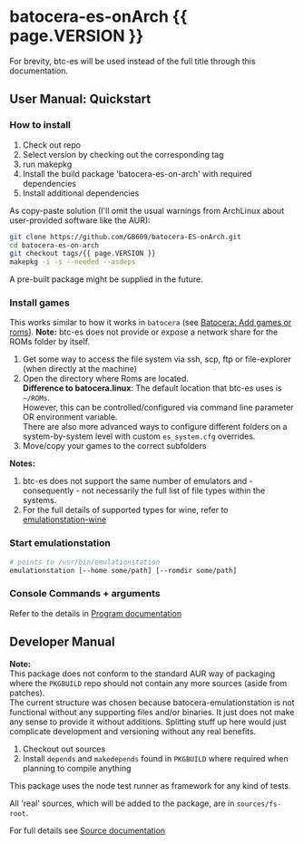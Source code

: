 ---
---

# batocera-es-onArch {{ page.VERSION }}

For brevity, btc-es will be used instead of the full title through this documentation.

## User Manual: Quickstart

### How to install

1. Check out repo
2. Select version by checking out the corresponding tag
3. run makepkg
4. Install the build package 'batocera-es-on-arch' with required dependencies
5. Install additional dependencies

As copy-paste solution (I'll omit the usual warnings from ArchLinux about user-provided software like the AUR):

```sh
git clone https://github.com/GB609/batocera-ES-onArch.git
cd batocera-es-on-arch
git checkout tags/{{ page.VERSION }}
makepkg -i -s --needed --asdeps
```

A pre-built package might be supplied in the future.

### Install games

This works similar to how it works in `batocera` (see [Batocera: Add games or roms](https://wiki.batocera.org/add_games_bios)].
**Note:** btc-es does not provide or expose a network share for the ROMs folder by itself.

1. Get some way to access the file system via ssh, scp, ftp or file-explorer (when directly at the machine)
2. Open the directory where Roms are located.  
   **Difference to batocera.linux**: The default location that btc-es uses is `~/ROMs`.  
   However, this can be controlled/configured via command line parameter OR environment variable.  
   There are also more advanced ways to configure different folders on a system-by-system level with custom `es_system.cfg` overrides.
3. Move/copy your games to the correct subfolders

**Notes:**

1. btc-es does not support the same number of emulators and - consequently - not necessarily the full list of file types within the systems.
2. For the full details of supported types for wine, refer to [emulationstation-wine](./user/files/emulationstation_wine.md)


### Start emulationstation

```sh
# points to /usr/bin/emulationstation
emulationstation [--home some/path] [--romdir some/path]
```

### Console Commands + arguments

Refer to the details in [Program documentation](./user/index.md)

## Developer Manual

**Note:**  
This package does not conform to the standard AUR way of packaging where the `PKGBUILD` repo should not contain any more sources (aside from patches).  
The current structure was chosen because batocera-emulationstation is not functional without any supporting files and/or binaries. It just does not make any sense to provide it without additions. Splitting stuff up here would just complicate development and versioning without any real benefits.

1. Checkout out sources
2. Install `depends` and `makedepends` found in `PKGBUILD` where required when planning to compile anything

This package uses the node test runner as framework for any kind of tests.

All 'real' sources, which will be added to the package, are in `sources/fs-root`.

For full details see [Source documentation](./dev/index.md)

<!-- generated-links -->